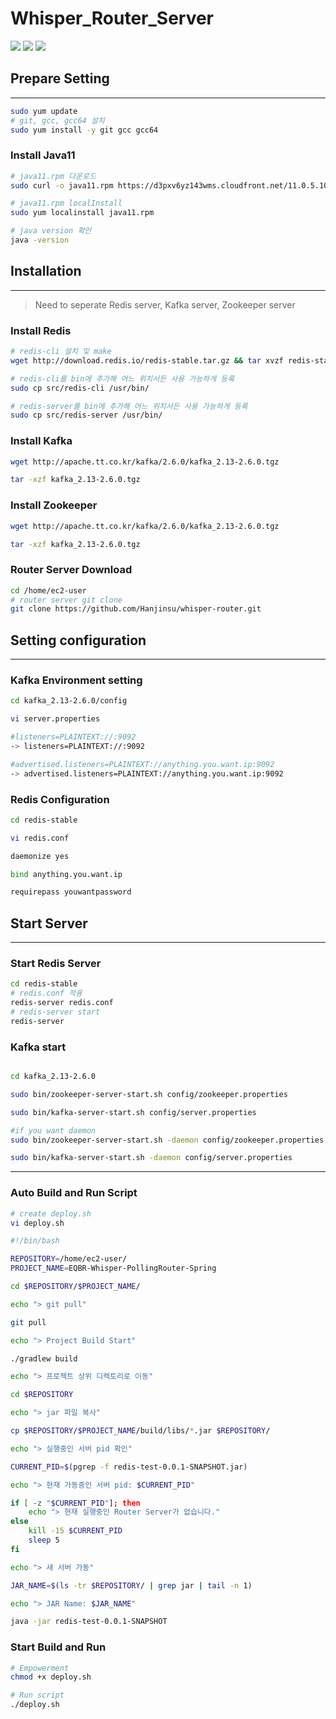# Whisper_Router_Server

[![](https://img.shields.io/badge/JAVA11-orange.svg)](https://semver.org)
[![](https://img.shields.io/badge/redis-stable-brightgreen.svg)](https://semver.org)
[![](https://img.shields.io/badge/kafka-stable-red.svg)](https://semver.org)

## Prepare Setting

---

```bash
sudo yum update
# git, gcc, gcc64 설치
sudo yum install -y git gcc gcc64
```

### Install Java11

```bash
# java11.rpm 다운로드
sudo curl -o java11.rpm https://d3pxv6yz143wms.cloudfront.net/11.0.5.10.1/java-11-amazon-corretto-devel-11.0.5.10-1.x86_64.rpm

# java11.rpm localInstall
sudo yum localinstall java11.rpm

# java version 확인
java -version
```

## Installation

---
> Need to seperate Redis server, Kafka server, Zookeeper server 

### Install Redis

```bash
# redis-cli 설치 및 make
wget http://download.redis.io/redis-stable.tar.gz && tar xvzf redis-stable.tar.gz && cd redis-stable && make

# redis-cli를 bin에 추가해 어느 위치서든 사용 가능하게 등록
sudo cp src/redis-cli /usr/bin/

# redis-server를 bin에 추가해 어느 위치서든 사용 가능하게 등록
sudo cp src/redis-server /usr/bin/
```

### Install Kafka 

```bash
wget http://apache.tt.co.kr/kafka/2.6.0/kafka_2.13-2.6.0.tgz

tar -xzf kafka_2.13-2.6.0.tgz
```

### Install Zookeeper

```bash
wget http://apache.tt.co.kr/kafka/2.6.0/kafka_2.13-2.6.0.tgz

tar -xzf kafka_2.13-2.6.0.tgz
```

### Router Server Download

```bash
cd /home/ec2-user
# router server git clone
git clone https://github.com/Hanjinsu/whisper-router.git
```

## Setting configuration

---

### Kafka Environment setting

```bash
cd kafka_2.13-2.6.0/config

vi server.properties

#listeners=PLAINTEXT://:9092
-> listeners=PLAINTEXT://:9092

#advertised.listeners=PLAINTEXT://anything.you.want.ip:9092
-> advertised.listeners=PLAINTEXT://anything.you.want.ip:9092
```

### Redis Configuration

```bash
cd redis-stable

vi redis.conf

daemonize yes

bind anything.you.want.ip

requirepass youwantpassword 
```

## Start Server
---
### Start Redis Server

```bash
cd redis-stable
# redis.conf 적용
redis-server redis.conf
# redis-server start
redis-server
```

### Kafka start

```bash

cd kafka_2.13-2.6.0

sudo bin/zookeeper-server-start.sh config/zookeeper.properties

sudo bin/kafka-server-start.sh config/server.properties

#if you want daemon
sudo bin/zookeeper-server-start.sh -daemon config/zookeeper.properties

sudo bin/kafka-server-start.sh -daemon config/server.properties
```
---

### Auto Build and Run Script
```bash
# create deploy.sh
vi deploy.sh
```

```bash
#!/bin/bash

REPOSITORY=/home/ec2-user/
PROJECT_NAME=EQBR-Whisper-PollingRouter-Spring

cd $REPOSITORY/$PROJECT_NAME/

echo "> git pull"

git pull

echo "> Project Build Start"

./gradlew build

echo "> 프로젝트 상위 디렉토리로 이동"

cd $REPOSITORY

echo "> jar 파일 복사"

cp $REPOSITORY/$PROJECT_NAME/build/libs/*.jar $REPOSITORY/

echo "> 실행중인 서버 pid 확인"

CURRENT_PID=$(pgrep -f redis-test-0.0.1-SNAPSHOT.jar)

echo "> 현재 가동중인 서버 pid: $CURRENT_PID"

if [ -z "$CURRENT_PID"]; then
    echo "> 현재 실행중인 Router Server가 없습니다."
else
    kill -15 $CURRENT_PID
    sleep 5
fi

echo "> 새 서버 가동"

JAR_NAME=$(ls -tr $REPOSITORY/ | grep jar | tail -n 1)

echo "> JAR Name: $JAR_NAME"

java -jar redis-test-0.0.1-SNAPSHOT
```

### Start Build and Run

```bash
# Empowerment
chmod +x deploy.sh

# Run script
./deploy.sh
```
